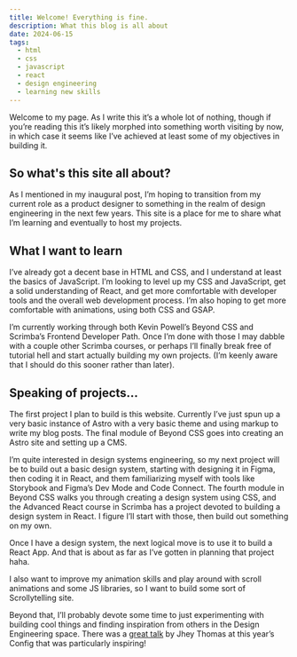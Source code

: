 ```yaml
---
title: Welcome! Everything is fine.
description: What this blog is all about
date: 2024-06-15
tags:
  - html
  - css
  - javascript
  - react
  - design engineering
  - learning new skills
---
```

Welcome to my page. As I write this it’s a whole lot of nothing, though if you’re reading this it’s likely morphed into something worth visiting by now, in which case it seems like I’ve achieved at least some of my objectives in building it.

## So what's this site all about?

As I mentioned in my inaugural post, I’m hoping to transition from my current role as a product designer to something in the realm of design engineering in the next few years. This site is a place for me to share what I’m learning and eventually to host my projects.

## What I want to learn

I’ve already got a decent base in HTML and CSS, and I understand at least the basics of JavaScript. I’m looking to level up my CSS and JavaScript, get a solid understanding of React, and get more comfortable with developer tools and the overall web development process. I’m also hoping to get more comfortable with animations, using both CSS and GSAP.

I’m currently working through both Kevin Powell’s Beyond CSS and Scrimba’s Frontend Developer Path. Once I’m done with those I may dabble with a couple other Scrimba courses, or perhaps I’ll finally break free of tutorial hell and start actually building my own projects. (I’m keenly aware that I should do this sooner rather than later).

## Speaking of projects…

The first project I plan to build is this website. Currently I’ve just spun up a very basic instance of Astro with a very basic theme and using markup to write my blog posts. The final module of Beyond CSS goes into creating an Astro site and setting up a CMS.

I’m quite interested in design systems engineering, so my next project will be to build out a basic design system, starting with designing it in Figma, then coding it in React, and them familiarizing myself with tools like Storybook and Figma’s Dev Mode and Code Connect. The fourth module in Beyond CSS walks you through creating a design system using CSS, and the Advanced React course in Scrimba has a project devoted to building a design system in React. I figure I’ll start with those, then build out something on my own.

Once I have a design system, the next logical move is to use it to build a React App. And that is about as far as I’ve gotten in planning that project haha.

I also want to improve my animation skills and play around with scroll animations and some JS libraries, so I want to build some sort of Scrollytelling site.

Beyond that, I’ll probably devote some time to just experimenting with building cool things and finding inspiration from others in the Design Engineering space. There was a [great talk](https://www.youtube.com/watch?v=loKm4JcT4U4) by Jhey Thomas at this year’s Config that was particularly inspiring!